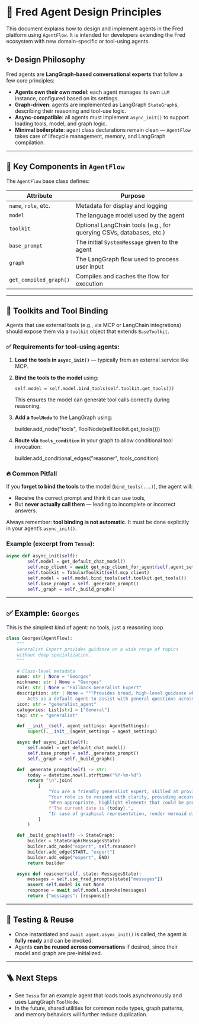 # 🧠 Fred Agent Design Principles

This document explains how to design and implement agents in the Fred platform using `AgentFlow`. It is intended for developers extending the Fred ecosystem with new domain-specific or tool-using agents.

## ✨ Design Philosophy

Fred agents are **LangGraph-based conversational experts** that follow a few core principles:

- **Agents own their own model**: each agent manages its own `LLM` instance, configured based on its settings.
- **Graph-driven**: agents are implemented as LangGraph `StateGraph`s, describing their reasoning and tool-use logic.
- **Async-compatible**: all agents must implement `async_init()` to support loading tools, model, and graph logic.
- **Minimal boilerplate**: agent class declarations remain clean — `AgentFlow` takes care of lifecycle management, memory, and LangGraph compilation.

---

## 🧩 Key Components in `AgentFlow`

The `AgentFlow` base class defines:

| Attribute              | Purpose                                                             |
| ---------------------- | ------------------------------------------------------------------- |
| `name`, `role`, etc.   | Metadata for display and logging                                    |
| `model`                | The language model used by the agent                                |
| `toolkit`              | Optional LangChain tools (e.g., for querying CSVs, databases, etc.) |
| `base_prompt`          | The initial `SystemMessage` given to the agent                      |
| `graph`                | The LangGraph flow used to process user input                       |
| `get_compiled_graph()` | Compiles and caches the flow for execution                          |

---

## 🧰 Toolkits and Tool Binding

Agents that use external tools (e.g., via MCP or LangChain integrations) should expose them via a `toolkit` object that extends `BaseToolkit`.

### ✅ Requirements for tool-using agents:

1.  **Load the tools in `async_init()`** — typically from an external service like MCP.
2.  **Bind the tools to the model** using:

        self.model = self.model.bind_tools(self.toolkit.get_tools())

    This ensures the model can generate tool calls correctly during reasoning.

3.  **Add a `ToolNode`** to the LangGraph using:

    builder.add_node("tools", ToolNode(self.toolkit.get_tools()))

4.  **Route via `tools_condition`** in your graph to allow conditional tool invocation:

    builder.add_conditional_edges("reasoner", tools_condition)

### 🔥 Common Pitfall

If you **forget to bind the tools** to the model (`bind_tools(...)`), the agent will:

- Receive the correct prompt and think it can use tools,
- But **never actually call them** — leading to incomplete or incorrect answers.

Always remember: **tool binding is not automatic**. It must be done explicitly in your agent’s `async_init()`.

### Example (excerpt from `Tessa`):

```python
async def async_init(self):
        self.model = get_default_chat_model()
        self.mcp_client = await get_mcp_client_for_agent(self.agent_settings)
        self.toolkit = TabularToolkit(self.mcp_client)
        self.model = self.model.bind_tools(self.toolkit.get_tools())
        self.base_prompt = self._generate_prompt()
        self._graph = self._build_graph()
```

---

## ✅ Example: `Georges`

This is the simplest kind of agent: no tools, just a reasoning loop.

```python
class Georges(AgentFlow):
    """
    Generalist Expert provides guidance on a wide range of topics
    without deep specialization.
    """

    # Class-level metadata
    name: str | None = "Georges"
    nickname: str | None = "Georges"
    role: str | None = "Fallback Generalist Expert"
    description: str | None = """Provides broad, high-level guidance when no specific expert is better suited.
        Acts as a default agent to assist with general questions across all domains."""
    icon: str = "generalist_agent"
    categories: List[str] = ["General"]
    tag: str = "generalist"

    def __init__(self, agent_settings: AgentSettings):
        super().__init__(agent_settings = agent_settings)

    async def async_init(self):
        self.model = get_default_chat_model()
        self.base_prompt = self._generate_prompt()
        self._graph = self._build_graph()

    def _generate_prompt(self) -> str:
        today = datetime.now().strftime("%Y-%m-%d")
        return "\n".join(
            [
                "You are a friendly generalist expert, skilled at providing guidance on a wide range of topics without deep specialization.",
                "Your role is to respond with clarity, providing accurate and reliable information.",
                "When appropriate, highlight elements that could be particularly relevant.",
                f"The current date is {today}.",
                "In case of graphical representation, render mermaid diagrams code.",
            ]
        )

    def _build_graph(self) -> StateGraph:
        builder = StateGraph(MessagesState)
        builder.add_node("expert", self.reasoner)
        builder.add_edge(START, "expert")
        builder.add_edge("expert", END)
        return builder

    async def reasoner(self, state: MessagesState):
        messages = self.use_fred_prompts(state["messages"])
        assert self.model is not None
        response = await self.model.ainvoke(messages)
        return {"messages": [response]}
```

---

## 🧪 Testing & Reuse

- Once instantiated and `await agent.async_init()` is called, the agent is **fully ready** and can be invoked.
- Agents **can be reused across conversations** if desired, since their model and graph are pre-initialized.

---

## 🪜 Next Steps

- See `Tessa` for an example agent that loads tools asynchronously and uses LangGraph `ToolNode`.
- In the future, shared utilities for common node types, graph patterns, and memory behaviors will further reduce duplication.
